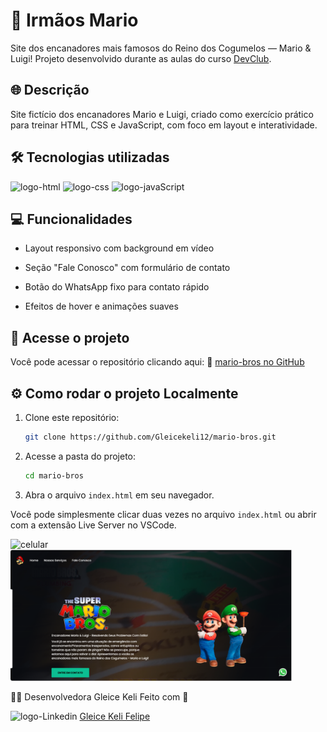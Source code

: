 # 🍄 Irmãos Mario

Site dos encanadores mais famosos do Reino dos Cogumelos — Mario & Luigi!
Projeto desenvolvido durante as aulas do curso <a href="https://rodolfomori.com.br/devclub">DevClub</a>.

## 🌐 Descrição
Site fictício dos encanadores Mario e Luigi, criado como exercício prático para treinar HTML, CSS e JavaScript, com foco em layout e interatividade.

## 🛠 Tecnologias utilizadas

<img src="https://img.shields.io/badge/HTML5-E34F26?style=for-the-badge&logo=html5&logoColor=white" alt="logo-html" />

<img src="https://img.shields.io/badge/CSS3-1572B6?style=for-the-badge&logo=css3&logoColor=white" alt="logo-css"/>

<img src="https://img.shields.io/badge/JavaScript-F7DF1E?style=for-the-badge&logo=javascript&logoColor=black" alt="logo-javaScript"/>

## 💻 Funcionalidades

- Layout responsivo com background em vídeo

- Seção "Fale Conosco" com formulário de contato

- Botão do WhatsApp fixo para contato rápido

- Efeitos de hover e animações suaves

## 🚀 Acesse o projeto
Você pode acessar o repositório clicando aqui:
🔗 [mario-bros no GitHub](https://github.com/Gleicekeli12/mario-bros.git)

## ⚙️ Como rodar o projeto Localmente

1. Clone este repositório:

   ```bash
   git clone https://github.com/Gleicekeli12/mario-bros.git
   ```

2. Acesse a pasta do projeto:

   ```bash
   cd mario-bros
   ```

3. Abra o arquivo `index.html` em seu navegador.

Você pode simplesmente clicar duas vezes no arquivo `index.html` ou abrir com a extensão Live Server no VSCode.

<img src="https://github.com/Gleicekeli12/mario-bros/blob/master/img/capa-celular.PNG?raw=true" alt="celular" width="100"/>

<img src="https://github.com/Gleicekeli12/mario/blob/master/img/capa-pc.PNG?raw=true" alt="pc" width="450"/>

🙋‍♀️ Desenvolvedora Gleice Keli Feito com 💙

<img src="https://img.icons8.com/?size=100&id=84888&format=png&color=999999" alt="logo-Linkedin" width="30" /> <a href="https://www.linkedin.com/in/gleice-keli-felipe9670/">Gleice Keli Felipe</a>


